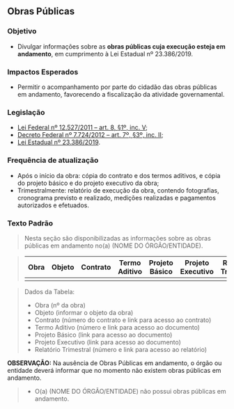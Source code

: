 ## Obras Públicas

### Objetivo
-	Divulgar informações sobre as **obras públicas cuja execução esteja em andamento**, em cumprimento à Lei Estadual nº 23.386/2019.

### Impactos Esperados
-	Permitir o acompanhamento por parte do cidadão das obras públicas em andamento, favorecendo a fiscalização da atividade governamental.

### Legislação
-	[Lei Federal nº 12.527/2011 – art. 8, §1º, inc. V](http://www.planalto.gov.br/ccivil_03/_ato2011-2014/2011/lei/l12527.htm#art8);
-	[Decreto Federal nº 7.724/2012 – art. 7º, §3º, inc. II](http://www.planalto.gov.br/ccivil_03/_ato2011-2014/2012/decreto/d7724.htm#art7);
-	[Lei Estadual nº 23.386/2019](https://www.almg.gov.br/consulte/legislacao/completa/completa.html?tipo=LEI&num=23386&comp=&ano=2019).

### Frequência de atualização
-	Após o início da obra: cópia do contrato e dos termos aditivos, e cópia do projeto básico e do projeto executivo da obra;
-	Trimestralmente: relatório de execução da obra, contendo fotografias, cronograma previsto e realizado, medições realizadas e pagamentos autorizados e efetuados.

### Texto Padrão

> Nesta seção são disponibilizadas as informações sobre as obras públicas em andamento no(a) (NOME DO ÓRGÃO/ENTIDADE).
> 

>| Obra      |Objeto        |Contrato    |Termo Aditivo    |Projeto Básico| Projeto Executivo|Relatório Trimestral|
>| --------- | ------------ | ---------- | --------------- |------------- | -----------------|--------------------|
>|           |              |            |                 |              |                  |
 
> Dados da Tabela:
> 
> - Obra (nº da obra) 
> - Objeto (informar o objeto da obra)
> - Contrato (número do contrato e link para acesso ao contrato)
> - Termo Aditivo (número e link para acesso ao documento)
> - Projeto Básico (link para acesso ao documento)
> - Projeto Executivo (link para acesso ao documento)
> - Relatório Trimestral (número e link para acesso ao relatório)

**OBSERVAÇÃO:** Na ausência de Obras Públicas em andamento, o órgão ou entidade deverá informar que no momento não existem obras públicas em andamento. 

> - O(a) (NOME DO ÓRGÃO/ENTIDADE) não possui obras públicas em andamento.
